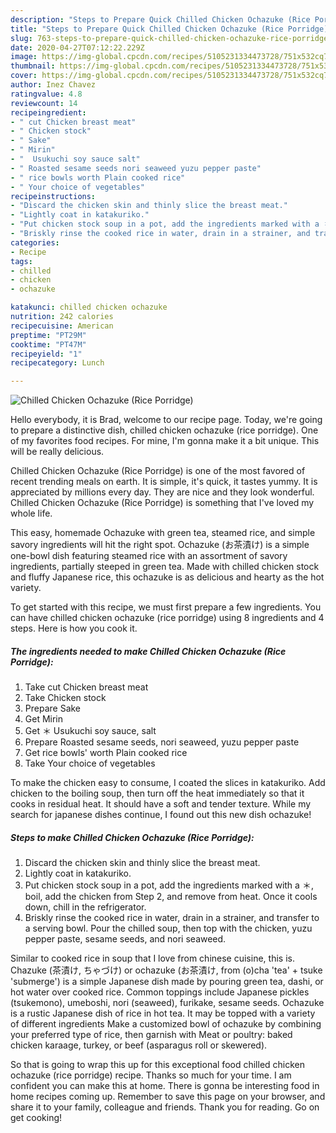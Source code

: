 ```yaml
---
description: "Steps to Prepare Quick Chilled Chicken Ochazuke (Rice Porridge)"
title: "Steps to Prepare Quick Chilled Chicken Ochazuke (Rice Porridge)"
slug: 763-steps-to-prepare-quick-chilled-chicken-ochazuke-rice-porridge
date: 2020-04-27T07:12:22.229Z
image: https://img-global.cpcdn.com/recipes/5105231334473728/751x532cq70/chilled-chicken-ochazuke-rice-porridge-recipe-main-photo.jpg
thumbnail: https://img-global.cpcdn.com/recipes/5105231334473728/751x532cq70/chilled-chicken-ochazuke-rice-porridge-recipe-main-photo.jpg
cover: https://img-global.cpcdn.com/recipes/5105231334473728/751x532cq70/chilled-chicken-ochazuke-rice-porridge-recipe-main-photo.jpg
author: Inez Chavez
ratingvalue: 4.8
reviewcount: 14
recipeingredient:
- " cut Chicken breast meat"
- " Chicken stock"
- " Sake"
- " Mirin"
- "  Usukuchi soy sauce salt"
- " Roasted sesame seeds nori seaweed yuzu pepper paste"
- " rice bowls worth Plain cooked rice"
- " Your choice of vegetables"
recipeinstructions:
- "Discard the chicken skin and thinly slice the breast meat."
- "Lightly coat in katakuriko."
- "Put chicken stock soup in a pot, add the ingredients marked with a ＊, boil, add the chicken from Step 2, and remove from heat. Once it cools down, chill in the refrigerator."
- "Briskly rinse the cooked rice in water, drain in a strainer, and transfer to a serving bowl. Pour the chilled soup, then top with the chicken, yuzu pepper paste, sesame seeds, and nori seaweed."
categories:
- Recipe
tags:
- chilled
- chicken
- ochazuke

katakunci: chilled chicken ochazuke 
nutrition: 242 calories
recipecuisine: American
preptime: "PT29M"
cooktime: "PT47M"
recipeyield: "1"
recipecategory: Lunch

---
```



![Chilled Chicken Ochazuke (Rice Porridge)](https://img-global.cpcdn.com/recipes/5105231334473728/751x532cq70/chilled-chicken-ochazuke-rice-porridge-recipe-main-photo.jpg)

Hello everybody, it is Brad, welcome to our recipe page. Today, we're going to prepare a distinctive dish, chilled chicken ochazuke (rice porridge). One of my favorites food recipes. For mine, I'm gonna make it a bit unique. This will be really delicious.

Chilled Chicken Ochazuke (Rice Porridge) is one of the most favored of recent trending meals on earth. It is simple, it's quick, it tastes yummy. It is appreciated by millions every day. They are nice and they look wonderful. Chilled Chicken Ochazuke (Rice Porridge) is something that I've loved my whole life.

This easy, homemade Ochazuke with green tea, steamed rice, and simple savory ingredients will hit the right spot. Ochazuke (お茶漬け) is a simple one-bowl dish featuring steamed rice with an assortment of savory ingredients, partially steeped in green tea. Made with chilled chicken stock and fluffy Japanese rice, this ochazuke is as delicious and hearty as the hot variety.


To get started with this recipe, we must first prepare a few ingredients. You can have chilled chicken ochazuke (rice porridge) using 8 ingredients and 4 steps. Here is how you cook it.

<!--inarticleads1-->

##### The ingredients needed to make Chilled Chicken Ochazuke (Rice Porridge):

1. Take  cut Chicken breast meat
1. Take  Chicken stock
1. Prepare  Sake
1. Get  Mirin
1. Get  ＊ Usukuchi soy sauce, salt
1. Prepare  Roasted sesame seeds, nori seaweed, yuzu pepper paste
1. Get  rice bowls&#39; worth Plain cooked rice
1. Take  Your choice of vegetables


To make the chicken easy to consume, I coated the slices in katakuriko. Add chicken to the boiling soup, then turn off the heat immediately so that it cooks in residual heat. It should have a soft and tender texture. While my search for japanese dishes continue, I found out this new dish ochazuke! 

<!--inarticleads2-->

##### Steps to make Chilled Chicken Ochazuke (Rice Porridge):

1. Discard the chicken skin and thinly slice the breast meat.
1. Lightly coat in katakuriko.
1. Put chicken stock soup in a pot, add the ingredients marked with a ＊, boil, add the chicken from Step 2, and remove from heat. Once it cools down, chill in the refrigerator.
1. Briskly rinse the cooked rice in water, drain in a strainer, and transfer to a serving bowl. Pour the chilled soup, then top with the chicken, yuzu pepper paste, sesame seeds, and nori seaweed.


Similar to cooked rice in soup that I love from chinese cuisine, this is. Chazuke (茶漬け, ちゃづけ) or ochazuke (お茶漬け, from (o)cha &#39;tea&#39; + tsuke &#39;submerge&#39;) is a simple Japanese dish made by pouring green tea, dashi, or hot water over cooked rice. Common toppings include Japanese pickles (tsukemono), umeboshi, nori (seaweed), furikake, sesame seeds. Ochazuke is a rustic Japanese dish of rice in hot tea. It may be topped with a variety of different ingredients Make a customized bowl of ochazuke by combining your preferred type of rice, then garnish with Meat or poultry: baked chicken karaage, turkey, or beef (asparagus roll or skewered). 

So that is going to wrap this up for this exceptional food chilled chicken ochazuke (rice porridge) recipe. Thanks so much for your time. I am confident you can make this at home. There is gonna be interesting food in home recipes coming up. Remember to save this page on your browser, and share it to your family, colleague and friends. Thank you for reading. Go on get cooking!
